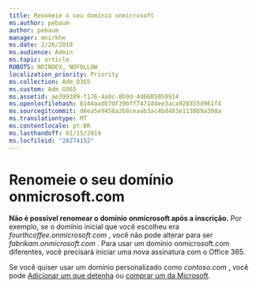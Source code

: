 ```yaml
---
title: Renomeie o seu domínio onmicrosoft
ms.author: pebaum
author: pebaum
manager: mnirkhe
ms.date: 2/26/2018
ms.audience: Admin
ms.topic: article
ROBOTS: NOINDEX, NOFOLLOW
localization_priority: Priority
ms.collection: Adm_O365
ms.custom: Adm_O365
ms.assetid: ae399389-f176-4a0c-8b9d-4d6605059914
ms.openlocfilehash: 6144aadb7df39bff7471d4ee3aca920355d961f4
ms.sourcegitcommit: d6ea5e9458a2b8ceaab3ac4bd483e1130b9a398a
ms.translationtype: MT
ms.contentlocale: pt-BR
ms.lasthandoff: 01/15/2019
ms.locfileid: "28274152"
---
```

# <a name="rename-your-onmicrosoftcom-domain"></a>Renomeie o seu domínio onmicrosoft.com

 **Não é possível renomear o domínio onmicrosoft após a inscrição.** Por exemplo, se o domínio inicial que você escolheu era *fourthcoffee.onmicrosoft.com* , você não pode alterar para ser *fabrikam.onmicrosoft.com* . Para usar um domínio onmicrosoft.com diferentes, você precisará iniciar uma nova assinatura com o Office 365. 
  
Se você quiser usar um domínio personalizado como *contoso.com* , você pode [Adicionar um que detenha](https://support.office.com/article/6383f56d-3d09-4dcb-9b41-b5f5a5efd611) ou [comprar um da Microsoft](https://support.office.com/article/1561140a-16a9-4a02-822d-a989250e479d).
  

